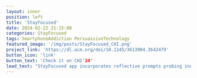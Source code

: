 ```yaml
---
layout: inner
position: left
title: 'StayFocused'
date: 2024-02-22 21:15:00
categories: StayFocused
tags: SmartphoneAddiction PersuassiveTechnology
featured_image: '/img/posts/StayFocused_CHI.png'
project_link: 'https://dl.acm.org/doi/10.1145/3613904.3642479'
button_icon: 'link'
button_text: 'Check it on CHI'24'
lead_text: "StayFocused app incorporates reflective prompts probing individuals' phone-checking intentions whenever they check their phones and a chatbot to deliver these prompts."
---
```

